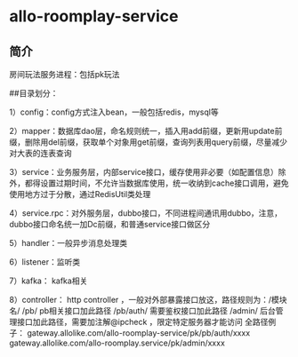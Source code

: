 # allo-roomplay-service

## 简介
房间玩法服务进程：包括pk玩法


##目录划分：

1）config：config方式注入bean，一般包括redis，mysql等
   
2）mapper：数据库dao层，命名规则统一，插入用add前缀，更新用update前缀，删除用del前缀，获取单个对象用get前缀，查询列表用query前缀，尽量减少对大表的连表查询

3）service：业务服务层，内部service接口，缓存使用非必要（如配置信息）除外，都得设置过期时间，不允许当数据库使用，统一收纳到cache接口调用，避免使用地方过于分散，通过RedisUtil类处理

4）service.rpc：对外服务层，dubbo接口，不同进程间通讯用dubbo，注意，dubbo接口命名统一加Dc前缀，和普通service接口做区分

5）handler：一般异步消息处理类

6）listener：监听类

7）kafka： kafka相关

8）controller： http controller ，一般对外部暴露接口放这，路径规则为：/模块名/
    /pb/         pb相关接口加此路径
    /pb/auth/    需要鉴权接口加此路径
    /admin/      后台管理接口加此路径，需要加注解@ipcheck ，限定特定服务器才能访问
    全路径例子：   gateway.allolike.com/allo-roomplay-service/pk/pb/auth/xxxx
                 gateway.allolike.com/allo-roomplay.service/pk/admin/xxxx

